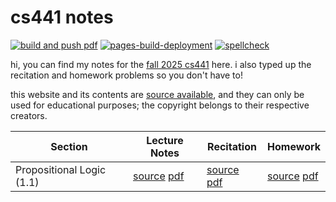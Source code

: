 # cs441 notes
[![build and push pdf](https://github.com/drnfns/cs441/actions/workflows/build.yml/badge.svg)](https://github.com/drnfns/cs441/actions/workflows/build.yml) [![pages-build-deployment](https://github.com/drnfns/cs441/actions/workflows/pages/pages-build-deployment/badge.svg)](https://github.com/drnfns/cs441/actions/workflows/pages/pages-build-deployment) [![spellcheck](https://github.com/drnfns/cs441/actions/workflows/spellcheck.yml/badge.svg)](https://github.com/drnfns/cs441/actions/workflows/spellcheck.yml)

hi, you can find my notes for the
[fall 2025 cs441](https://nineil.github.io/courses/fall25_cs441/) here. i also
typed up the recitation and homework problems so you don't have to!

this website and its contents are <a href="https://github.com/drnfns/cs441">source available</a>, and they can only be used for educational purposes; the copyright belongs to their respective creators.

| Section                   | Lecture Notes                                                                                                                                    | Recitation                                                                                                                               | Homework                                                                                                                              |
| ------------------------- | ------------------------------------------------------------------------------------------------------------------------------------------------ | ---------------------------------------------------------------------------------------------------------------------------------------- | ------------------------------------------------------------------------------------------------------------------------------------- |
| Propositional Logic (1.1) | [source](https://github.com/drnfns/cs441/blob/trunk/lec/proplogic.typ) [pdf](https://drnfns.github.io/cs441/pdfs/proplogic.pdf) | [source](https://github.com/drnfns/cs441/blob/trunk/rec/rec_1.typ) [pdf](https://drnfns.github.io/cs441/pdfs/rec_1.pdf) | [source](https://github.com/drnfns/cs441/blob/trunk/hw/hw_1.typ) [pdf](https://drnfns.github.io/cs441/pdfs/hw_1.pdf) |
